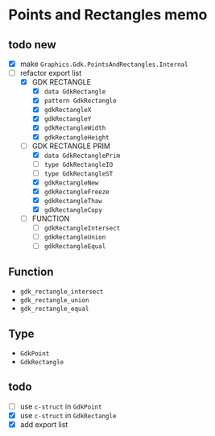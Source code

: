 Points and Rectangles memo
==========================

todo new
--------

* [x] make `Graphics.Gdk.PointsAndRectangles.Internal`
* [ ] refactor export list
	+ [x] GDK RECTANGLE
		- [x] `data GdkRectangle`
		- [x] `pattern GdkRectangle`
		- [x] `gdkRectangleX`
		- [x] `gdkRectangleY`
		- [x] `gdkRectangleWidth`
		- [x] `gdkRectangleHeight`
	+ [ ] GDK RECTANGLE PRIM
		- [x] `data GdkRectanglePrim`
		- [ ] `type GdkRectangleIO`
		- [ ] `type GdkRectangleST`
		- [x] `gdkRectangleNew`
		- [x] `gdkRectangleFreeze`
		- [x] `gdkRectangleThaw`
		- [x] `gdkRectangleCopy`
	+ [ ] FUNCTION
		- [ ] `gdkRectangleIntersect`
		- [ ] `gdkRectangleUnion`
		- [ ] `gdkRectangleEqual`

Function
--------

* `gdk_rectangle_intersect`
* `gdk_rectangle_union`
* `gdk_rectangle_equal`

Type
----

* `GdkPoint`
* `GdkRectangle`

todo
----

* [ ] use `c-struct` in `GdkPoint`
* [x] use `c-struct` in `GdkRectangle`
* [x] add export list
